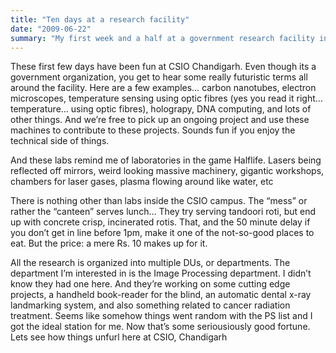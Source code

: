 ```yaml
---
title: "Ten days at a research facility"
date: "2009-06-22"
summary: "My first week and a half at a government research facility in India"
---
```


These first few days have been fun at CSIO Chandigarh. Even though its a government organization, you get to hear some really futuristic terms all around the facility. Here are a few examples… carbon nanotubes, electron microscopes, temperature sensing using optic fibres (yes you read it right… temperature… using optic fibres), holograpy, DNA computing, and lots of other things. And we’re free to pick up an ongoing project and use these machines to contribute to these projects. Sounds fun if you enjoy the technical side of things.

And these labs remind me of laboratories in the game Halflife. Lasers being reflected off mirrors, weird looking massive machinery, gigantic workshops, chambers for laser gases, plasma flowing around like water, etc

There is nothing other than labs inside the CSIO campus. The “mess” or rather the “canteen” serves lunch… They try serving tandoori roti, but end up with concrete crisp, incinerated rotis. That, and the 50 minute delay if you don’t get in line before 1pm, make it one of the not-so-good places to eat. But the price: a mere Rs. 10 makes up for it.

All the research is organized into multiple DUs, or departments. The department I’m interested in is the Image Processing department. I didn’t know they had one here. And they’re working on some cutting edge projects, a handheld book-reader for the blind, an automatic dental x-ray landmarking system, and also something related to cancer radiation treatment. Seems like somehow things went random with the PS list and I got the ideal station for me. Now that’s some seriousiously good fortune. Lets see how things unfurl here at CSIO, Chandigarh
